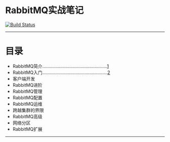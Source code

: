 # RabbitMQ实战笔记  
[![Build Status](https://travis-ci.org/baocaixue/rabbit-mq-in-action.svg?branch=master)](https://travis-ci.org/baocaixue/rabbit-mq-in-action)


***

# 目录
- RabbitMQ简介...................................................[1](./introduction/README.md)
- RabbitMQ入门...................................................[2](./start/README.md)
- 客户端开发
- RabbitMQ进阶
- RabbitMQ管理
- RabbitMQ配置
- RabbitMQ运维
- 跨越集群的界限
- RabbitMQ高级
- 网络分区
- RabbitMQ扩展

***


